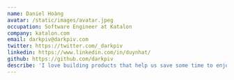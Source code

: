 ```yaml
---
name: Daniel Hoàng
avatar: /static/images/avatar.jpeg
occupation: Software Engineer at Katalon
company: katalon.com
email: darkpiv@darkpiv.com
twitter: https://twitter.com/_darkpiv
linkedin: https://www.linkedin.com/in/duynhat/
github: https://github.com/darkpiv
describe: 'I love building products that help us save some time to enjoy our life.'
---
```

